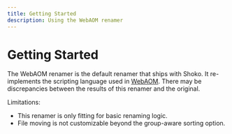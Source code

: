 ```yaml
---
title: Getting Started
description: Using the WebAOM renamer
---
```


# Getting Started

The WebAOM renamer is the default renamer that ships with Shoko. It re-implements the scripting language used in
[WebAOM](https://wiki.anidb.net/WebAOM). There may be discrepancies between the results of this renamer and
the original.

Limitations:

- This renamer is only fitting for basic renaming logic.
- File moving is not customizable beyond the group-aware sorting option.
